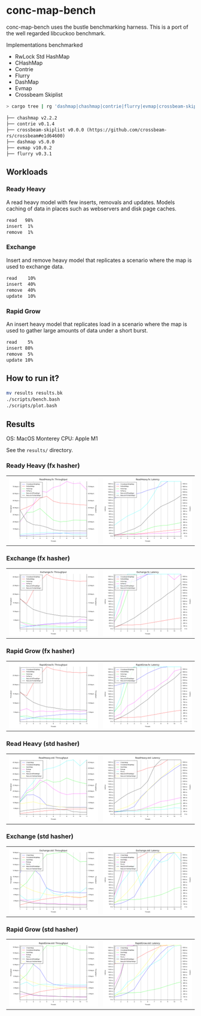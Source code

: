 # conc-map-bench

conc-map-bench uses the bustle benchmarking harness. This is a port of the well regarded libcuckoo benchmark.

Implementations benchmarked
- RwLock Std HashMap
- CHashMap
- Contrie
- Flurry
- DashMap
- Evmap
- Crossbeam Skiplist

```sh
> cargo tree | rg 'dashmap|chashmap|contrie|flurry|evmap|crossbeam-skiplist'
```
```
├── chashmap v2.2.2
├── contrie v0.1.4
├── crossbeam-skiplist v0.0.0 (https://github.com/crossbeam-rs/crossbeam#e1d64600)
├── dashmap v5.0.0
├── evmap v10.0.2
├── flurry v0.3.1
```

## Workloads

### Ready Heavy

A read heavy model with few inserts, removals and updates. Models caching of data in places such as webservers and disk page caches.
```
read   98%
insert  1%
remove  1%
```

### Exchange

Insert and remove heavy model that replicates a scenario where the map is used to exchange data.
```
read    10%
insert  40%
remove  40%
update  10%
```

### Rapid Grow

An insert heavy model that replicates load in a scenario where the map is used to gather large amounts of data under a short burst.
```
read    5%
insert 80%
remove  5%
update 10%
```

## How to run it?

```sh
mv results results.bk
./scripts/bench.bash
./scripts/plot.bash
```

## Results

OS: MacOS Monterey
CPU: Apple M1

See the `results/` directory.

### Ready Heavy (fx hasher)
| | |
:-------------------------:|:-------------------------:
![](results/ReadHeavy.fx.throughput.svg) | ![](results/ReadHeavy.fx.latency.svg)

### Exchange (fx hasher)
| | |
:-------------------------:|:-------------------------:
![](results/Exchange.fx.throughput.svg) | ![](results/Exchange.fx.latency.svg)

### Rapid Grow (fx hasher)
| | |
:-------------------------:|:-------------------------:
![](results/RapidGrow.fx.throughput.svg) | ![](results/RapidGrow.fx.latency.svg)

### Read Heavy (std hasher)
| | |
:-------------------------:|:-------------------------:
![](results/ReadHeavy.std.throughput.svg) | ![](results/ReadHeavy.std.latency.svg)

### Exchange (std hasher)
| | |
:-------------------------:|:-------------------------:
![](results/Exchange.std.throughput.svg) | ![](results/Exchange.std.latency.svg)

### Rapid Grow (std hasher)
| | |
:-------------------------:|:-------------------------:
![](results/RapidGrow.std.throughput.svg) | ![](results/RapidGrow.std.latency.svg)
